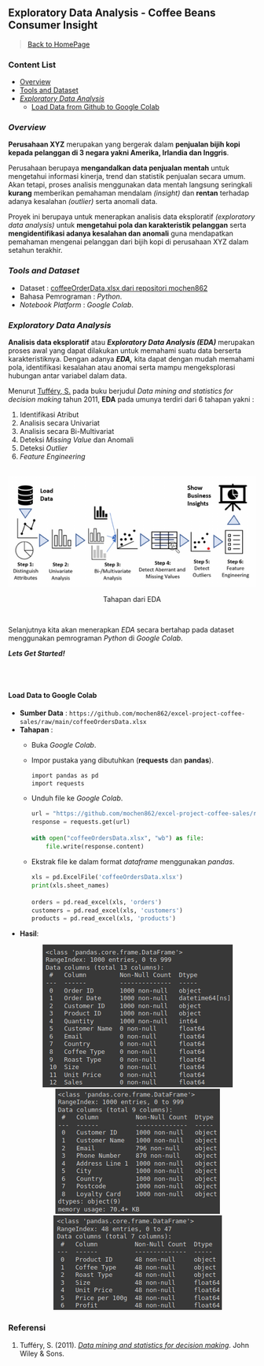 ## Exploratory Data Analysis - Coffee Beans Consumer Insight

> [Back to HomePage](https://github.com/niddyhaw/data-analysis-portofolio)

### Content List
 - [Overview](#overview)
 - [Tools and Dataset](#tools-and-dataset)
 - [*Exploratory Data Analysis*](#exploratory-data-analysis)
    - [Load Data from Github to Google Colab](#load-data-to-google-colab)

### *Overview*
**Perusahaan XYZ** merupakan yang bergerak dalam **penjualan bijih kopi kepada pelanggan di 3 negara yakni Amerika, Irlandia dan Inggris**. 

Perusahaan berupaya **mengandalkan data penjualan mentah** untuk mengetahui informasi kinerja, trend dan statistik penjualan secara umum. Akan tetapi, proses analisis menggunakan data mentah langsung seringkali **kurang** memberikan pemahaman mendalam *(insight)* dan **rentan** terhadap adanya kesalahan *(outlier)* serta anomali data. 

Proyek ini berupaya untuk menerapkan analisis data eksploratif *(exploratory data analysis)* untuk **mengetahui pola dan karakteristik pelanggan** serta **mengidentifikasi adanya kesalahan dan anomali** guna mendapatkan pemahaman mengenai pelanggan dari bijih kopi di perusahaan XYZ dalam setahun terakhir. 

### *Tools and Dataset*
- Dataset : [coffeeOrderData.xlsx dari repositori mochen862](https://github.com/mochen862/excel-project-coffee-sales)
- Bahasa Pemrograman : *Python*.
- *Notebook Platform* : *Google Colab*.

### *Exploratory Data Analysis*

**Analisis data eksploratif** atau **_Exploratory Data Analysis_ _(EDA)_** merupakan proses awal 
yang dapat dilakukan untuk memahami suatu data berserta karakteristiknya. Dengan adanya **_EDA,_** kita dapat dengan mudah memahami pola, identifikasi kesalahan atau anomai serta mampu mengeksplorasi hubungan antar variabel dalam data. 

Menurut [Tufféry, S.](#referensi) pada buku berjudul *Data mining and statistics for decision making* tahun 2011, **EDA** pada umunya terdiri dari 6 tahapan yakni : 

1. Identifikasi Atribut 
2. Analisis secara Univariat
3. Analisis secara Bi-Multivariat
4. Deteksi *Missing Value* dan Anomali
5. Deteksi *Outlier* 
6. *Feature Engineering*

<p align="center">
    <br>
    <img src="img/EDA.png" alt="EDA" >
    <p align="center"> Tahapan dari EDA</p>
    <br>
</p>


Selanjutnya kita akan menerapkan *EDA* secara bertahap pada dataset menggunakan pemrograman *Python* di *Google Colab*. 

***Lets Get Started!***

<br></br>

#### Load Data to Google Colab
- **Sumber Data** : `https://github.com/mochen862/excel-project-coffee-sales/raw/main/coffeeOrdersData.xlsx` 
- **Tahapan** : 
    - Buka _Google Colab_.
    - Impor pustaka yang dibutuhkan (**requests** dan **pandas**).
        ```pyhton
        import pandas as pd
        import requests
        ```
    - Unduh file ke _Google Colab_.
        ```python
        url = "https://github.com/mochen862/excel-project-coffee-sales/raw/main/coffeeOrdersData.xlsx"
        response = requests.get(url)
        
        with open("coffeeOrdersData.xlsx", "wb") as file:
            file.write(response.content)
        ```
    - Ekstrak file ke dalam format _dataframe_ menggunakan _pandas_.

        ```python
        xls = pd.ExcelFile('coffeeOrdersData.xlsx')
        print(xls.sheet_names)
        
        orders = pd.read_excel(xls, 'orders')
        customers = pd.read_excel(xls, 'customers')
        products = pd.read_excel(xls, 'products')
        ```
- **Hasil**: 
    <p align="center">
    <img src="img/order_df.png" alt="order df" title="Orders Dataframe">
    <img src="img/customer_df.png" alt="cs df" title="Customers Dataframe">
    <img src="img/product_df.png" alt="product df" title="Products Dataframe">
    </p>
    
### Referensi 
1. Tufféry, S. (2011). [*Data mining and statistics for decision making*](https://onlinelibrary.wiley.com/doi/book/10.1002/9780470979174). John Wiley & Sons.